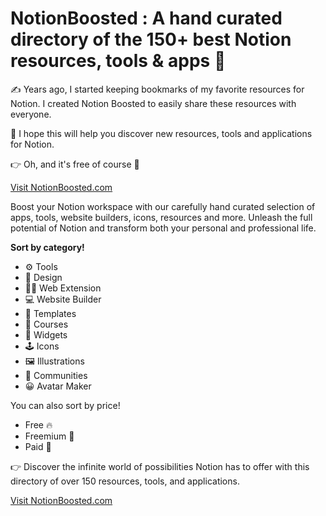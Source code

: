 # NotionBoosted : A hand curated directory of the 150+ best Notion resources, tools & apps 🤩

✍️ Years ago, I started keeping bookmarks of my favorite resources for Notion. I created Notion Boosted to easily share these resources with everyone.

🚀 I hope this will help you discover new resources, tools and applications for Notion.

👉 Oh, and it's free of course 🎁

[Visit NotionBoosted.com](https://NotionBoosted.com)

Boost your Notion workspace with our carefully hand curated selection of apps, tools, website builders, icons, resources and more.
Unleash the full potential of Notion and transform both your personal and professional life.

**Sort by category!**

- ⚙️ Tools
- 🎨 Design
- 👨‍💻 Web Extension
- 💻 Website Builder
- 📄 Templates
- 📖 Courses
- 📲 Widgets
- 🕹️ Icons
- 🖼️ Illustrations
- 🤝 Communities
- 😀 Avatar Maker

You can also sort by price!

- Free 🔥
- Freemium 🤩
- Paid 💸

👉 Discover the infinite world of possibilities Notion has to offer with this directory of over 150 resources, tools, and applications.

[Visit NotionBoosted.com](https://NotionBoosted.com)
